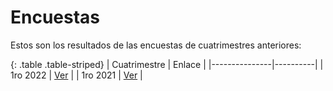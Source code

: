 Encuestas
=========

Estos son los resultados de las encuestas de cuatrimestres anteriores:

{: .table .table-striped}
| Cuatrimestre  |  Enlace  |
|---------------|----------|
| 1ro 2022      | [Ver](https://docs.google.com/forms/d/1DVS7hcDjk9imyp9cb_tXRrpWbFFHwyxbBZoXEqOIDew/viewanalytics) |
| 1ro 2021      | [Ver](https://docs.google.com/forms/d/18UKAejy0e1Ui-FsmXb100fC7IlHkQFbWwkVlJyBFbyc/viewanalytics) |
